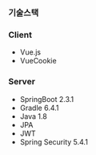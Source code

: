 ### 기술스택

### Client
- Vue.js
- VueCookie

### Server
- SpringBoot 2.3.1
- Gradle 6.4.1
- Java 1.8
- JPA
- JWT
- Spring Security 5.4.1
